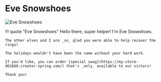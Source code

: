 # Eve Snowshoes

![Eve Snowshoes](/img/castle/evesnowshoes.png)

!!! quote "Eve Snowshoes"
	Hello there, super helper! I'm Eve Snowshoes.

	The other elves and I are _so_ glad you were able to help recover the rings!

	The holidays wouldn't have been the same without your hard work.

	If you'd like, you can order [special swag](https://my-store-d61669.creator-spring.com/) that's _only_ available to our victors!

	Thank you!